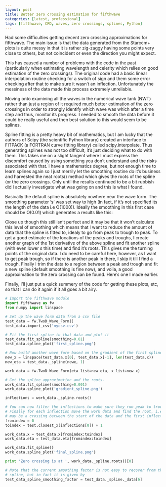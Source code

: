 ```yaml
---
layout: post
title: Better zero crossing estimation for fifthwave
categories: [latest, professional]
tags: [fifthwave, CFD, waves, zero crossings, splines, Python]
---
```


Had some difficulties getting decent zero crossing approximations for fifthwave. The main issue is that the data generated from the Starccm+ plots is quite messy in that it is rather zig-zaggy having some points very close to others, but not coincident or even the direction you might expect.

This has caused a number of problems with the code in the past (particularly when estimating wavelength and celerity which relies on good estimation of the zero crossings). The original code had a basic linear interpolation routine checking for a switch of sign and them some error checking after that to make sure it wasn’t an inflection. Unfortunately the messiness of the data made this process extremely unreliable.

Moving onto examining all the waves in the numerical wave tank (NWT) rather than just a region of it required much better estimation of the zero crossings in order to strongly identify which wave was which after a time step and thus, monitor its progress. I needed to smooth the data before it could be really useful and then best solution to this would seem to be splines.

Spline fitting is a pretty heavy bit of mathematics, but I am lucky that the authors of Scipy (the scientific Python library) created an interface to FITPACK (a FORTRAN curve fitting library) called scipy.interpolate. Thus generating splines was not too difficult, it’s just deciding what to do with them. This takes me on a slight tangent where I must express the discomfort caused by using something you don’t understand and the risks associated with that. I have a mathematics degree, but not enough time to learn splines again so I just merrily let the smoothing routine do it’s business and harvested the neat roots() method which gives the roots of the spline (or the zero crossings. Only until the results continued to be a bit rubbish did I actually investigate what was going on and this is what I found.

<!-- ![Spline1]({{ site.baseurl }}/assets/images/spline1_500x375.png) -->

Basically the default spline is absolutely nowhere near the wave form. The smoothing parameter ‘s’ was set way to high (in fact, if it’s not specified its the length of the data i.e O(1000)). Ideally the smoothing in this first case should be O(0.01) which generates a results like this:

<!-- ![Spline2]({{ site.baseurl }}/assets/images/spline2_500x375.png) -->

Close up though this still isn’t perfect and it may be that it won’t calculate this level of smoothing which means that I want to reduce the amount of data that the spline is fitted to, idealy to go from peak to trough to peak. To get a good estimate of the locations of the peaks and troughs, I create another graph of the 1st derivative of the above spline and fit another spline (with even lower s this time) and find it’s roots. This gives me the turning points of the original data. I do need to be careful here, however, as I want to get peak trough, so if there is another peak in there, I skip it till I find a trough. Finally I trim the data to a region between a peak and trough and fit a new spline (default smoothing is fine now), and voila, a good approximation to the zero crossing can be found. Here’s one I made earlier.

<!-- ![Spline3]({{ site.baseurl }}/assets/images/spline3_500x375.png) -->

Finally, I’ll just put a quick summery of the code for getting these plots, etc, so that I can do it again if it all goes a bit airy.

```python
# Import the fifthwave module
import fifthwave as fw
from numpy import linspace

# Set up the wave form data from a csv file
test_data = fw.TwoD_Wave_Form()
test_data.import_csv('mycsv.csv')

# Fit the first spline to that data and plot it
test_data.fit_spline(smoothing=0.01)
test_data.spline_plot('first_spline.png')

# Now build another wave form based on the gradient of the first spline
new_x = linspace(test_data.x[0], test_data.x[-1], len(test_data.x))
new_eta = test_data._spline(newx, 1)

work_data = fw.TwoD_Wave_Form(eta_list=new_eta, x_list=new_x)

# Get the spline approximation and the roots.
work_data.fit_spline(smoothing=0.001)
work_data.spline_plot('gradient_spline.png')

inflections = work_data._spline.roots()

# You can now filter the inflections to make sure they run peak to trough
# Finally for each inflection move the work data and find the root, i.e there
# may be a crossing between the start of the data and the first inflection
fromindex = 0
toindex = test.closest_x(inflections[0]) + 1

work_data.x = test_data.x[fromindex:toindex]
work_data.eta = test_data.eta[fromindex:toindex]

work_data.fit_spline()
work_data.spline_plot('final_spline.png')

print 'Zero crossing is at ', work_data._spline.roots()[0]

# Note that the current smoothing factor is not easy to recover from the
# spline, but in fact it is given by
test_data_spline_smoothing_factor = test_data._spline._data[6]
```
